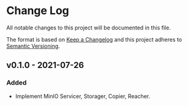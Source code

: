 # Change Log

All notable changes to this project will be documented in this file.

The format is based on [Keep a Changelog](https://keepachangelog.com/)
and this project adheres to [Semantic Versioning](https://semver.org/).

## v0.1.0 - 2021-07-26

### Added

- Implement MinIO Servicer, Storager, Copier, Reacher.